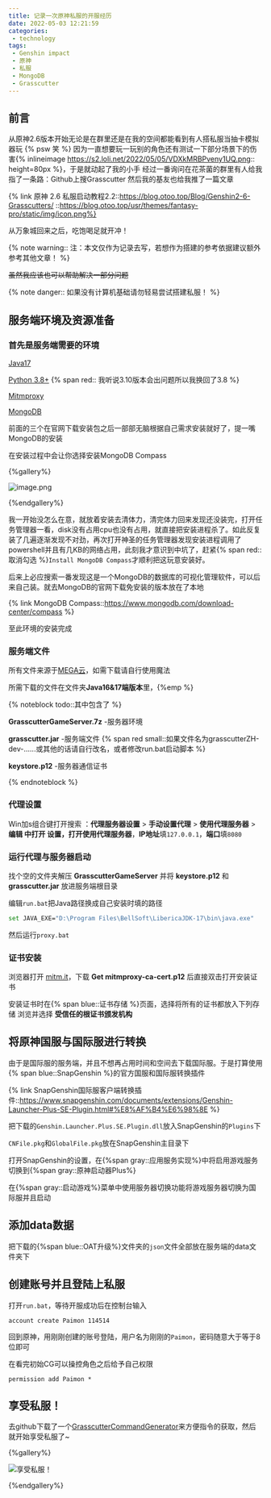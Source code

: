 ```yaml
---
title: 记录一次原神私服的开服经历
date: 2022-05-03 12:21:59
categories:
 - technology
tags: 
 - Genshin impact
 - 原神
 - 私服
 - MongoDB
 - Grasscutter
---
```


## 前言
从原神2.6版本开始无论是在群里还是在我的空间都能看到有人搭私服当抽卡模拟器玩  {% psw 笑 %}
因为一直想要玩一玩别的角色还有测试一下部分场景下的伤害{% inlineimage https://s2.loli.net/2022/05/05/VDXkMRBPveny1UQ.png:: height=80px %}，于是就动起了我的小手
经过一番询问在花茶菌的群里有人给我指了一条路：Github上搜Grasscutter
然后我的基友也给我推了一篇文章

<!--more-->

{% link 原神 2.6 私服启动教程2.2::https://blog.otoo.top/Blog/Genshin2-6-Grasscutters/ ::https://blog.otoo.top/usr/themes/fantasy-pro/static/img/icon.png%}

从万象城回来之后，吃饱喝足就开冲！

{% note warning:: 注：本文仅作为记录去写，若想作为搭建的参考依据建议额外参考其他文章！ %}  

~~虽然我应该也可以帮助解决一部分问题~~

{% note danger:: 如果没有计算机基础请勿轻易尝试搭建私服！ %}  

## 服务端环境及资源准备

### 首先是服务端需要的环境

[Java17](https://bell-sw.com/pages/downloads/#/java-17-lts)

[Python 3.8+](https://www.python.org/downloads/) {% span red:: 我听说3.10版本会出问题所以我换回了3.8 %}

[Mitmproxy](https://mitmproxy.org/)

[MongoDB](https://www.mongodb.com/try/download/community?tck=docs_server)

前面的三个在官网下载安装包之后一部部无脑根据自己需求安装就好了，提一嘴MongoDB的安装

在安装过程中会让你选择安装MongoDB Compass

{%gallery%}

![image.png](https://s2.loli.net/2022/05/05/oqLJKcx1OUP3Czf.png)

{%endgallery%}

我一开始没怎么在意，就放着安装去清体力，清完体力回来发现还没装完，打开任务管理器一看，disk没有占用cpu也没有占用，就直接把安装进程杀了。如此反复装了几遍逐渐发现不对劲，再次打开神圣的任务管理器发现安装进程调用了powershell并且有几KB的网络占用，此刻我才意识到中坑了，赶紧{% span red::取消勾选 %}`Install MongoDB Compass`才顺利把这玩意安装好。

后来上必应搜索一番发现这是一个MongoDB的数据库的可视化管理软件，可以后来自己装。就去MongoDB的官网下载免安装的版本放在了本地

{% link MongoDB Compass::https://www.mongodb.com/download-center/compass %}

至此环境的安装完成

### 服务端文件

所有文件来源于[MEGA云](https://mega.nz/folder/NuRjCbDY#1j37HzPhGVczgL78F6Hnsg)，如需下载请自行使用魔法

所需下载的文件在文件夹**Java16&17端版本**里，{%emp %}

{% noteblock todo::其中包含了 %}

**GrasscutterGameServer.7z** -服务器环境

**grasscutter.jar** -服务端文件   {% span red small::如果文件名为grasscutterZH-dev-......或其他的话请自行改名，或者修改run.bat启动脚本 %}

**keystore.p12** -服务器通信证书 

{% endnoteblock %}

### 代理设置

Win加s组合键打开搜索 ：**代理服务器设置** > **手动设置代理** > **使用代理服务器** > **编辑 **中打开 **设置**，打开**使用代理服务器**，**IP地址**填`127.0.0.1`，**端口**填`8080`

### 运行代理与服务器启动

找个空的文件夹解压 **GrasscutterGameServer** 并将 **keystore.p12** 和 **grasscutter.jar** 放进服务端根目录

编辑`run.bat`把Java路径换成自己安装时填的路径

```bash
set JAVA_EXE="D:\Program Files\BellSoft\LibericaJDK-17\bin\java.exe"
```

然后运行`proxy.bat`

### 证书安装

浏览器打开 [mitm.it](http://mitm.it/)，下载 **Get mitmproxy-ca-cert.p12** 后直接双击打开安装证书

安装证书时在{% span blue::证书存储 %}页面，选择将所有的证书都放入下列存储 浏览并选择 **受信任的根证书颁发机构**

## 将原神国服与国际服进行转换

由于是国际服的服务端，并且不想再占用时间和空间去下载国际服。于是打算使用{% span blue::SnapGenshin %}的官方国服和国际服转换插件

{% link SnapGenshin国际服客户端转换插件::https://www.snapgenshin.com/documents/extensions/Genshin-Launcher-Plus-SE-Plugin.html#%E8%AF%B4%E6%98%8E %}

把下载的`Genshin.Launcher.Plus.SE.Plugin.dll`放入SnapGenshin的`Plugins`下

`CNFile.pkg`和`GlobalFile.pkg`放在SnapGenshin主目录下

打开SnapGenshin的设置，在{%span gray::应用服务实现%}中将启用游戏服务切换到{%span gray::原神启动器Plus%}

在{%span gray::启动游戏%}菜单中使用服务器切换功能将游戏服务器切换为国际服并且启动

## 添加data数据

把下载的{%span blue::OAT升级%}文件夹的`json`文件全部放在服务端的data文件夹下

## 创建账号并且登陆上私服

打开`run.bat`，等待开服成功后在控制台输入

```shell
account create Paimon 114514
```

回到原神，用刚刚创建的账号登陆，用户名为刚刚的`Paimon`，密码随意大于等于8位即可

在看完初始CG可以操控角色之后给予自己权限

```shell
permission add Paimon *
```

## 享受私服！

去github下载了一个[GrasscutterCommandGenerator](https://github.com/jie65535/GrasscutterCommandGenerator)来方便指令的获取，然后就开始享受私服了~

{%gallery%}

![享受私服！](https://s2.loli.net/2022/05/05/rbZJUioSuPQq1M6.jpg)

{%endgallery%}
